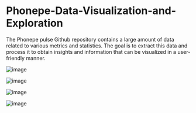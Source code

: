 # Phonepe-Data-Visualization-and-Exploration
The Phonepe pulse Github repository contains a large amount of data related to various metrics and statistics. The goal is to extract this data and process it to obtain insights and information that can be visualized in a user-friendly manner.

![image](https://github.com/VISHNU-ARAVIND-99/Phonepe-Data-Visualization-and-Exploration/assets/116996284/ae3b22f4-81cc-4b1a-9023-9bfa5ce35a01)

![image](https://github.com/VISHNU-ARAVIND-99/Phonepe-Data-Visualization-and-Exploration/assets/116996284/d078937d-b947-4ab5-a8c3-e593f2ebddb7)

![image](https://github.com/VISHNU-ARAVIND-99/Phonepe-Data-Visualization-and-Exploration/assets/116996284/700267f7-1798-47cc-9755-3d941d115ec2)

![image](https://github.com/VISHNU-ARAVIND-99/Phonepe-Data-Visualization-and-Exploration/assets/116996284/29af7025-0db8-46db-b7bc-d2c33d399d02)
